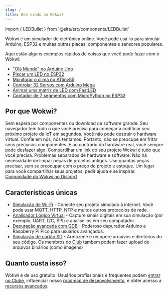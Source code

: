 ```yaml
---
slug: /
title: Bem vindo ao Wokwi!
---
```


import { LEDBullet } from '@site/src/components/LEDBullet'

Wokwi é um simulador de eletrônica online. Você pode usá-lo para simular Arduino, ESP32 e muitas outras placas, componentes e sensores populares.

Aqui estão alguns exemplos rápidos de coisas que você pode fazer com o Wokwi:

- ["Olá Mundo" no Arduino Uno](https://wokwi.com/projects/322062421191557714)
- [Piscar um LED no ESP32](https://wokwi.com/projects/305566932847821378)
- [Monitorar o clima no ATtiny85](https://wokwi.com/projects/292900020514980360)
- [Controlar 32 Servos com Arduino Mega](https://wokwi.com/projects/305336312628511297)
- [Animar uma matriz de LED com FastLED](https://wokwi.com/projects/320579687608746578)
- [Contador de 7 segmentos com MicroPython no ESP32](https://wokwi.com/projects/300210834979684872)

## Por que Wokwi?

<LEDBullet title="Comece agora mesmo">
  Sem espera por componentes ou download de software grande. Seu navegador tem tudo o que você precisa para começar a codificar seu próximo projeto de IoT em segundos.
</LEDBullet>

<LEDBullet title="Erros não são um problema" color="green">
  Você não pode destruir o hardware virtual. Confie em nós, nós tentamos. Portanto, não se preocupe em fritar seus preciosos componentes. E ao contrário do hardware real, você sempre pode desfazer algo.
</LEDBullet>

<LEDBullet title="Fácil de obter ajuda e feedback" color="yellow">
  Compartilhar um link do seu projeto Wokwi é tudo que você precisa.
</LEDBullet>

<LEDBullet title="Ganhe confiança em seu código" color="blue">
  Problemas separados de hardware e software. 
</LEDBullet>

<LEDBullet title="Hardware ilimitado" color="orange">
  Não há necessidade de limpar peças de projetos antigos. Use quantas peças precisar, sem se preocupar com o preço de projeto e estoque.
</LEDBullet>

<LEDBullet title="Comunidade amigável para criadores" color="purple">
  Um lugar para você compartilhar seus projetos, pedir ajuda e se inspirar.<br/>
  <a href="https://wokwi.com/discord">Comunidade do Wokwi no Discord</a>
</LEDBullet>

## Características únicas

- [Simulação de Wi-Fi](guides/esp32-wifi) - Conecte seu projeto simulado à internet. Você pode usar MQTT, HTTP, NTP e muitos outros protocolos de rede.
- [Analisador Lógico Virtual](guides/logic-analyzer) - Capture sinais digitais em sua simulação (por exemplo, UART, I2C, SPI) e analise-os em seu computador.
- [Depuração avançada com GDB](gdb-debugging) - Poderoso depurador Arduino e Raspberry Pi Pico para usuários avançados.
- [Simulação de cartão SD](parts/wokwi-microsd-card) - Armazene e recupere arquivos e diretórios do seu código. Os membros do [Club](getting-started/wokwi-club) também podem fazer upload de arquivos binários (como imagens)

## Quanto custa isso?

Wokwi é de uso gratuito. Usuários profissionais e frequentes podem [entrar no Clube](https://wokwi.com/club), influenciar nosso [roadmap de desenvolvimento](https://wokwi.com/features), e obter acesso a [recursos avançados](getting-started/wokwi-club).
